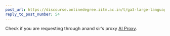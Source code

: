 ```yaml
---
post_url: https://discourse.onlinedegree.iitm.ac.in/t/ga3-large-language-models-discussion-thread-tds-jan-2025/163247/76
reply_to_post_number: 54
---
```

Check if you are requesting through anand sir’s proxy [AI Proxy](https://aiproxy.sanand.workers.dev/).